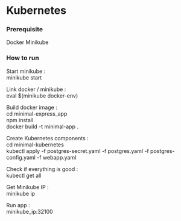 # Kubernetes

### Prerequisite
Docker
Minikube

### How to run

Start minikube :  
minikube start 

Link docker / minikube :  
eval $(minikube docker-env)

Build docker image :  
cd minimal-express_app  
npm install  
docker build -t minimal-app .  

Create Kubernetes components :  
cd minimal-kubernetes  
kubectl apply -f postgres-secret.yaml -f postgres.yaml -f postgres-config.yaml -f webapp.yaml

Check if everything is good :  
kubectl get all

Get Minikube IP :  
minikube ip

Run app :  
minikube_ip:32100
